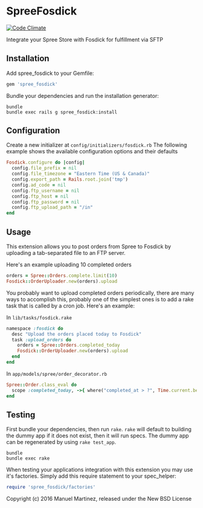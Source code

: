 SpreeFosdick
============

[![Code Climate](https://codeclimate.com/github/manmartinez/spree_fosdick/badges/gpa.svg)](https://codeclimate.com/github/manmartinez/spree_fosdick)

Integrate your Spree Store with Fosdick for fulfillment via SFTP

Installation
------------

Add spree_fosdick to your Gemfile:

```ruby
gem 'spree_fosdick'
```

Bundle your dependencies and run the installation generator:

```shell
bundle
bundle exec rails g spree_fosdick:install
```

Configuration
-------------

Create a new initializer at `config/initializers/fosdick.rb` The following example shows the available configuration options and their defaults


```ruby
Fosdick.configure do |config|
  config.file_prefix = nil
  config.file_timezone = "Eastern Time (US & Canada)"
  config.export_path = Rails.root.join('tmp')
  config.ad_code = nil
  config.ftp_username = nil
  config.ftp_host = nil
  config.ftp_password = nil
  config.ftp_upload_path = "/in"
end
```

Usage
-----

This extension allows you to post orders from Spree to Fosdick by uploading a tab-separated file to an FTP server.

Here's an example uploading 10 completed orders

```ruby
orders = Spree::Orders.complete.limit(10)
Fosdick::OrderUploader.new(orders).upload
```

You probably want to upload completed orders periodically, there are many ways to accomplish this, probably one of the simplest ones is to add a rake task that is called by a cron job. Here's an example:

In `lib/tasks/fosdick.rake`
```ruby
namespace :fosdick do
  desc "Upload the orders placed today to Fosdick"
  task :upload_orders do
    orders = Spree::Orders.completed_today
    Fosdick::OrderUploader.new(orders).upload
  end
end
```

In `app/models/spree/order_decorator.rb`
```ruby
Spree::Order.class_eval do
  scope :completed_today, ->{ where("completed_at > ?", Time.current.beginning_of_day).where("completed_at < ?", Time.current.end_of_day) }
end
```

Testing
-------

First bundle your dependencies, then run `rake`. `rake` will default to building the dummy app if it does not exist, then it will run specs. The dummy app can be regenerated by using `rake test_app`.

```shell
bundle
bundle exec rake
```

When testing your applications integration with this extension you may use it's factories.
Simply add this require statement to your spec_helper:

```ruby
require 'spree_fosdick/factories'
```

Copyright (c) 2016 Manuel Martinez, released under the New BSD License

